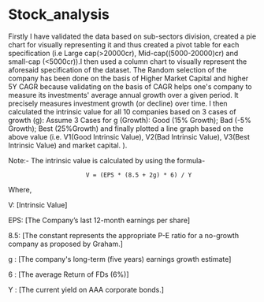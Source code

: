 # Stock_analysis

Firstly I have validated the data based on sub-sectors division, created a pie chart for visually representing it and thus created a pivot table for each specification (i.e Large cap(>20000cr), Mid-cap((5000-20000)cr) and small-cap (<5000cr)).I then used a column chart to visually represent the aforesaid specification of the dataset.
The Random selection of the company has been done on the basis of Higher Market Capital and higher 5Y CAGR because validating on the basis of CAGR helps one's company to measure its investments' average annual growth over a given period. It precisely measures investment growth (or decline) over time. I then calculated the intrinsic value for all 10 companies based on 3 cases of growth (g): Assume 3 Cases for g (Growth): Good (15% Growth); Bad (-5% Growth); Best (25%Growth) and finally plotted a line graph based on the above value (i.e. V1(Good Intrinsic Value), V2(Bad Intrinsic Value), V3(Best Intrinsic Value) and market capital. ).


Note:- The intrinsic value is calculated by using the formula-


                          V = (EPS * (8.5 + 2g) * 6) / Y
                          
                          
Where,

V: [Intrinsic Value]

EPS: [The Company’s last 12-month earnings per share]

8.5: [The constant represents the appropriate P-E ratio for a no-growth company as   proposed by Graham.]

g : [The company's long-term (five years) earnings growth estimate]

6 : [The average Return of FDs (6%)]

Y : [The current yield on AAA corporate bonds.]
